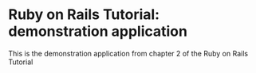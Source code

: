 # Ruby on Rails Tutorial: demonstration application

This is the demonstration application from chapter 2 of the Ruby on Rails Tutorial
